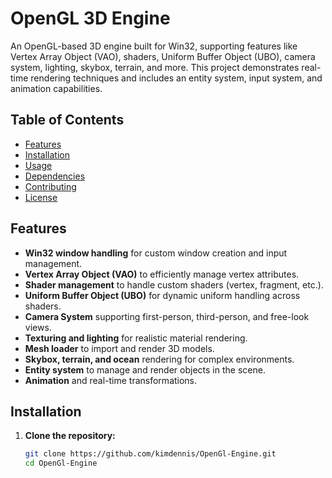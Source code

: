 # OpenGL 3D Engine

An OpenGL-based 3D engine built for Win32, supporting features like Vertex Array Object (VAO), shaders, Uniform Buffer Object (UBO), camera system, lighting, skybox, terrain, and more. This project demonstrates real-time rendering techniques and includes an entity system, input system, and animation capabilities.

## Table of Contents
- [Features](#features)
- [Installation](#installation)
- [Usage](#usage)
- [Dependencies](#dependencies)
- [Contributing](#contributing)
- [License](#license)

## Features

- **Win32 window handling** for custom window creation and input management.
- **Vertex Array Object (VAO)** to efficiently manage vertex attributes.
- **Shader management** to handle custom shaders (vertex, fragment, etc.).
- **Uniform Buffer Object (UBO)** for dynamic uniform handling across shaders.
- **Camera System** supporting first-person, third-person, and free-look views.
- **Texturing and lighting** for realistic material rendering.
- **Mesh loader** to import and render 3D models.
- **Skybox, terrain, and ocean** rendering for complex environments.
- **Entity system** to manage and render objects in the scene.
- **Animation** and real-time transformations.

## Installation

1. **Clone the repository:**

   ```bash
   git clone https://github.com/kimdennis/OpenGl-Engine.git
   cd OpenGl-Engine
